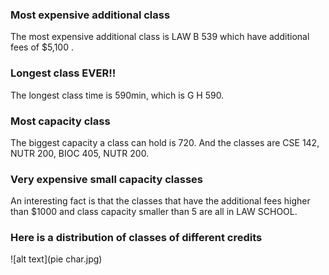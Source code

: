 ### Most expensive additional class

The most expensive additional class is LAW B 539 which have additional fees of $5,100 .

### Longest class EVER!!

The longest class time is 590min, which is G H 590.

### Most capacity class

The biggest capacity a class can hold is 720. And the classes are CSE 142, NUTR 200, BIOC 405, NUTR 200.

### Very expensive small capacity classes

An interesting fact is that the classes that have the additional fees higher than $1000 and class capacity smaller than 5 are all in LAW SCHOOL.

### Here is a distribution of classes of different credits

![alt text](pie char.jpg)
